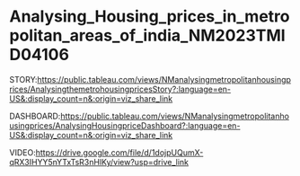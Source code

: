 # Analysing_Housing_prices_in_metropolitan_areas_of_india_NM2023TMID04106

STORY:https://public.tableau.com/views/NManalysingmetropolitanhousingprices/AnalysingthemetrohousingpricesStory?:language=en-US&:display_count=n&:origin=viz_share_link

DASHBOARD:https://public.tableau.com/views/NManalysingmetropolitanhousingprices/AnalysingHousingpriceDashboard?:language=en-US&:display_count=n&:origin=viz_share_link

VIDEO:https://drive.google.com/file/d/1dojpUQumX-qRX3IHYY5nYTxTsR3nHlKy/view?usp=drive_link
